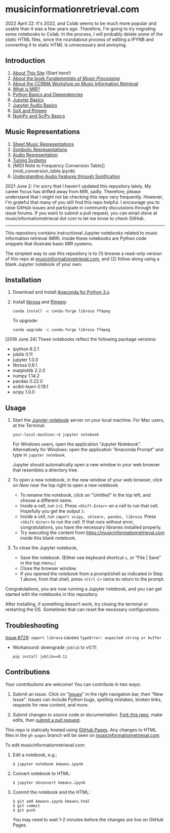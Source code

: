 musicinformationretrieval.com
=============================

2022 April 22: It's 2022, and Colab seems to be much more popular and usable than it was a few years ago. Therefore, I'm going to try migrating some notebooks to Colab. In the process, I will probably delete some of the static HTML files, since the roundabout process of editing a IPYNB and converting it to static HTML is unnecessary and annoying.

Introduction
------------

1.  [About This Site](https://colab.research.google.com/github/stevetjoa/musicinformationretrieval.com/blob/gh-pages/about.ipynb) (Start here!)
2.  [About the book <em>Fundamentals of Music Processing</em>](https://musicinformationretrieval.com/about_fmp.html)
3.  [About the CCRMA Workshop on Music Information Retrieval](about_ccrma_workshop.ipynb)
4.  [What is MIR?](why_mir.ipynb)
5.  [Python Basics and Dependencies](python_basics.ipynb)
6.  [Jupyter Basics](get_good_at_ipython.ipynb)
7.  [Jupyter Audio Basics](ipython_audio.ipynb)
8.  [SoX and ffmpeg](sox_and_ffmpeg.ipynb)
9.  [NumPy and SciPy Basics](numpy_basics.ipynb)

Music Representations
---------------------
1.  [Sheet Music Representations](sheet_music_representations.ipynb)
2.  [Symbolic Representations](symbolic_representations.ipynb)
3.  [Audio Representation](audio_representation.ipynb)
4.  [Tuning Systems](tuning_systems.ipynb)
5.  [MIDI Note to Frequency Conversion Table]](midi_conversion_table.ipynb)
6.  [Understanding Audio Features through Sonification](feature_sonification.ipynb)

2021 June 2: I'm sorry that I haven't updated this repository lately. My career focus has drifted away from MIR, sadly. Therefore, please understand that I might not be checking this repo very frequently. However, I'm grateful that many of you still find this repo helpful. I encourage you to raise GitHub issues and participate in community discussions through the issue forums. If you want to submit a pull request, you can email steve at musicinformationretrieval dot com to let me know to check GitHub. 

---

This repository contains instructional Jupyter notebooks related to music information retrieval (MIR). Inside these notebooks are Python code snippets that illustrate basic MIR systems.

The simplest way to use this repository is to (1) browse a read-only version of this repo at [musicinformationretrieval.com](https://musicinformationretrieval.com), and (2) follow along using a blank Jupyter notebook of your own.

Installation
------------

1.  Download and install [Anaconda for Python 3.x](https://www.anaconda.com/download).
    
2.  Install [librosa](https://librosa.github.io/librosa/install.html) and [ffmpeg](https://librosa.github.io/librosa/install.html#ffmpeg):

        conda install -c conda-forge librosa ffmpeg

    To upgrade:

        conda upgrade -c conda-forge librosa ffmpeg

[2018 June 24] These notebooks reflect the following package versions:

-   ipython 6.2.1
-   joblib 0.11
-   jupyter 1.0.0
-   librosa 0.6.1
-   matplotlib 2.2.0
-   numpy 1.14.2
-   pandas 0.22.0
-   scikit-learn 0.19.1
-   scipy 1.0.0

Usage
-----

1.  Start the [Jupyter notebook](https://jupyter.org/) server on your local machine. For Mac users, at the Terminal:

        your-local-machine:~$ jupyter notebook

    For Windows users, open the application "Jupyter Notebook". Alternatively for Windows: open the application "Anaconda Prompt" and type in `jupyter notebook`.

    Jupyter should automatically open a new window in your web browser that resembles a directory tree.

2.  To open a new notebook, in the new window of your web browser, click on *New* near the top right to open a new notebook.

    -   To rename the notebook, click on "Untitled" in the top left, and choose a different name.
    -   Inside a cell, run `1+2`. Press `<Shift-Enter>` on a cell to run that cell. Hopefully you get the output `3`.
    -   Inside a cell, run `import scipy, sklearn, pandas, librosa`. Press `<Shift-Enter>` to run the cell. If that runs without error, congratulations, you have the necessary libraries installed properly.
    -   Try executing the content from <https://musicinformationretrieval.com> inside this blank notebook.

3.  To close the Jupyter notebook,

    -   Save the notebook. (Either use keyboard shortcut `s`, or "File | Save" in the top menu.)
    -   Close the browser window.
    -   If you opened the notebook from a prompt/shell as indicated in Step 1 above, from that shell, press `<Ctrl-C>` twice to return to the prompt.

Congratulations, you are now running a Jupyter notebook, and you can get started with the notebooks in this repository.

After installing, if something doesn’t work, try closing the terminal or restarting the OS. Sometimes that can reset the necessary configurations.


Troubleshooting
---------------

[Issue #729](https://github.com/librosa/librosa/issues/729): `import librosa` causes `TypeError: expected string or buffer` 

-   Workaround: downgrade `joblib` to v0.11:

        pip install joblib==0.11


Contributions
-------------

Your contributions are welcome! You can contribute in two ways:

1. Submit an issue. Click on "[Issues](https://github.com/stevetjoa/musicinformationretrieval.com/issues)" in the right navigation bar, then "New Issue".  Issues can include Python bugs, spelling mistakes, broken links, requests for new content, and more.

2. Submit changes to source code or documentation. [Fork this repo](https://help.github.com/articles/fork-a-repo), make edits, then [submit a pull request](https://help.github.com/articles/using-pull-requests).

This repo is statically hosted using [GitHub Pages](https://pages.github.com/). Any changes to HTML files in the `gh-pages` branch will be seen on [musicinformationretrieval.com](https://musicinformationretrieval.com).

To edit musicinformationretrieval.com:

1.  Edit a notebook, e.g.:

        $ jupyter notebook kmeans.ipynb

2.  Convert notebook to HTML:

        $ jupyter nbconvert kmeans.ipynb

3.  Commit the notebook and the HTML:

        $ git add kmeans.ipynb kmeans.html
        $ git commit
        $ git push

    You may need to wait 1-2 minutes before the changes are live on GitHub Pages.

